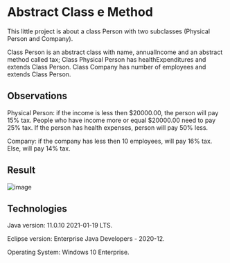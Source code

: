 # Abstract Class e Method
This little project is about a class Person with two subclasses (Physical Person and Company).

Class Person is an abstract class with name, annualIncome and an abstract method called tax;
Class Physical Person has healthExpenditures and extends Class Person.
Class Company has number of employees and extends Class Person.

Observations
---------------------------------------------------------------------
Physical Person: if the income is less then $20000.00, the person will pay 15% tax. People who have income more or equal $20000.00 need to pay 25% tax. If the person has health expenses, person will pay 50% less.

Company: if the company has less then 10 employees, will pay 16% tax. Else, will pay 14% tax.


Result
---------------------------------------------------------------------
![image](https://user-images.githubusercontent.com/10048596/113969151-71b55d80-9802-11eb-90b3-d248d2b70c07.png)


Technologies
---------------------------------------------------------------------
Java version: 11.0.10 2021-01-19 LTS.

Eclipse version: Enterprise Java Developers - 2020-12.

Operating System: Windows 10 Enterprise.
